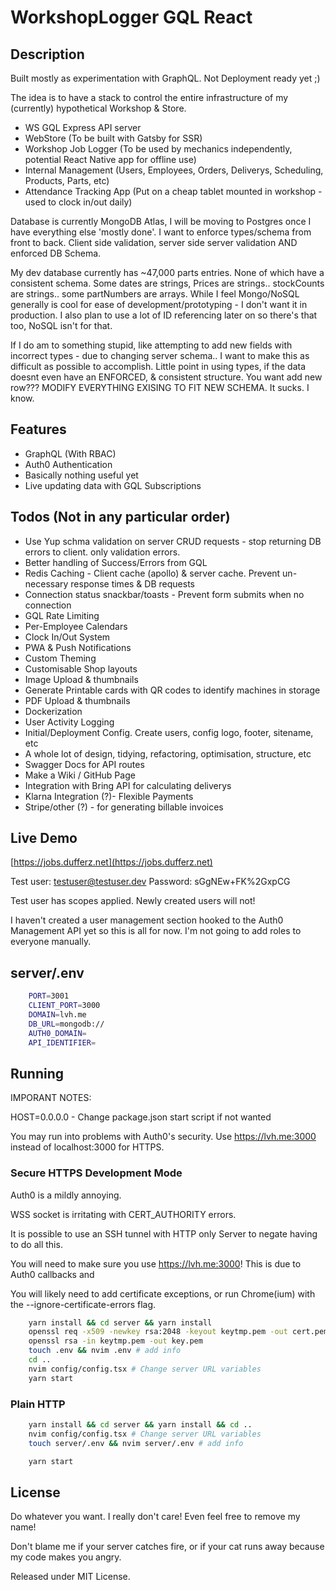# WorkshopLogger GQL React

## Description

Built mostly as experimentation with GraphQL. Not Deployment ready yet ;)

The idea is to have a stack to control the entire infrastructure of my (currently) hypothetical Workshop & Store.

- WS GQL Express API server
- WebStore (To be built with Gatsby for SSR)
- Workshop Job Logger (To be used by mechanics independently, potential React Native app for offline use)
- Internal Management (Users, Employees, Orders, Deliverys, Scheduling, Products, Parts, etc)
- Attendance Tracking App (Put on a cheap tablet mounted in workshop - used to clock in/out daily)

Database is currently MongoDB Atlas, I will be moving to Postgres once I have everything else 'mostly done'. I want to enforce types/schema from front to back. Client side validation, server side server validation AND enforced DB Schema.

My dev database currently has ~47,000 parts entries. None of which have a consistent schema. Some dates are strings, Prices are strings.. stockCounts are strings.. some partNumbers are arrays. While I feel Mongo/NoSQL generally is cool for ease of development/prototyping - I don't want it in production. I also plan to use a lot of ID referencing later on so there's that too, NoSQL isn't for that.

If I do am to something stupid, like attempting to add new fields with incorrect types - due to changing server schema.. I want to make this as difficult as possible to accomplish. Little point in using types, if the data doesnt even have an ENFORCED, & consistent structure. You want add new row??? MODIFY EVERYTHING EXISING TO FIT NEW SCHEMA. It sucks. I know.

## Features

- GraphQL (With RBAC)
- Auth0 Authentication
- Basically nothing useful yet
- Live updating data with GQL Subscriptions

## Todos (Not in any particular order)

- Use Yup schma validation on server CRUD requests - stop returning DB errors to client. only validation errors.
- Better handling of Success/Errors from GQL
- Redis Caching - Client cache (apollo) & server cache. Prevent un-necessary response times & DB requests
- Connection status snackbar/toasts - Prevent form submits when no connection
- GQL Rate Limiting
- Per-Employee Calendars
- Clock In/Out System
- PWA & Push Notifications
- Custom Theming
- Customisable Shop layouts
- Image Upload & thumbnails
- Generate Printable cards with QR codes to identify machines in storage
- PDF Upload & thumbnails
- Dockerization
- User Activity Logging
- Initial/Deployment Config. Create users, config logo, footer, sitename, etc
- A whole lot of design, tidying, refactoring, optimisation, structure, etc
- Swagger Docs for API routes
- Make a Wiki / GitHub Page
- Integration with Bring API for calculating deliverys
- Klarna Integration (?)- Flexible Payments
- Stripe/other (?) - for generating billable invoices

## Live Demo

[https://jobs.dufferz.net](https://jobs.dufferz.net)

Test user: testuser@testuser.dev
Password: sGgNEw+FK%2GxpCG

Test user has scopes applied. Newly created users will not!

I haven't created a user management section hooked to the Auth0 Management API yet so this is all for now. I'm not going to add roles to everyone manually.

## server/.env

```bash
    PORT=3001
    CLIENT_PORT=3000
    DOMAIN=lvh.me
    DB_URL=mongodb://
    AUTH0_DOMAIN=
    API_IDENTIFIER=
```

## Running

IMPORANT NOTES:

HOST=0.0.0.0 - Change package.json start script if not wanted

You may run into problems with Auth0's security. Use <https://lvh.me:3000> instead of localhost:3000 for HTTPS.

### Secure HTTPS Development Mode

Auth0 is a mildly annoying.

WSS socket is irritating with CERT_AUTHORITY errors.

It is possible to use an SSH tunnel with HTTP only Server to negate having to do all this.

You will need to make sure you use <https://lvh.me:3000>! This is due to Auth0 callbacks and

You will likely need to add certificate exceptions, or run Chrome(ium) with the --ignore-certificate-errors flag.

```bash
    yarn install && cd server && yarn install
    openssl req -x509 -newkey rsa:2048 -keyout keytmp.pem -out cert.pem -days 365
    openssl rsa -in keytmp.pem -out key.pem
    touch .env && nvim .env # add info
    cd ..
    nvim config/config.tsx # Change server URL variables
    yarn start
```

### Plain HTTP

```bash
    yarn install && cd server && yarn install && cd ..
    nvim config/config.tsx # Change server URL variables
    touch server/.env && nvim server/.env # add info

    yarn start
```

## License

Do whatever you want. I really don't care! Even feel free to remove my name!

Don't blame me if your server catches fire, or if your cat runs away because my code makes you angry.

Released under MIT License.
